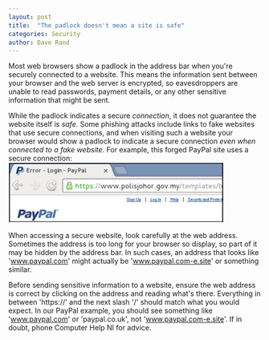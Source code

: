 ```yaml
---
layout: post
title:  "The padlock doesn't mean a site is safe"
categories: Security
author: Dave Rand
---
```

Most web browsers show a padlock in the address bar when you're securely connected to a website. This means the information sent between your browser and the web server is encrypted, so eavesdroppers are unable to read passwords, payment details, or any other sensitive information that might be sent.

While the padlock indicates a secure *connection*, it does not guarantee the website itself is *safe*. Some phishing attacks include links to fake websites that use secure connections, and when visiting such a website your browser would show a padlock to indicate a secure connection *even when connected to a fake website*. For example, this forged PayPal site uses a secure connection:<br/>
<span class="ImageCenter">![Alt](/assets/images/blog-fake-paypal-login.png "Forged PayPal site")</span>

When accessing a secure website, look carefully at the web address. Sometimes the address is too long for your browser so display, so part of it may be hidden by the address bar. In such cases, an address that looks like 'www.paypal.com' might actually be 'www.paypal.com-e.site' or something similar. 

Before sending sensitive information to a website, ensure the web address is correct by clicking on the address and reading what's there. Everything in between 'https://' and the next slash '/' should match what you would expect. In our PayPal example, you should see something like 'www.paypal.com' or 'paypal.co.uk', not 'www.paypal.com-e.site'. If in doubt, phone Computer Help NI for advice.
